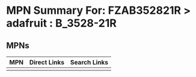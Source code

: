 



# MPN Summary For: FZAB352821R > adafruit : B_3528-21R

## MPNs
  

|MPN|Direct Links|Search Links|
| :--- | :--- | :--- |
||||
